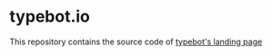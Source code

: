 # typebot.io

This repository contains the source code of [typebot's landing page](https://www.typebot.io)
